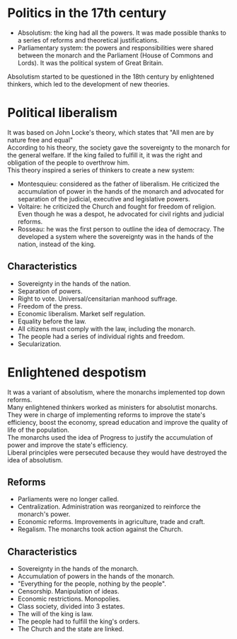 # Politics in the 17th century 
- Absolutism: the king had all the powers. It was made possible thanks to a series of reforms and theoretical justifications.
- Parliamentary system: the powers and responsibilities were shared between the monarch and the Parliament (House of Commons and Lords). It was the political system of Great Britain.

Absolutism started to be questioned in the 18th century by enlightened thinkers, which led to the development of new theories.

# Political liberalism 
It was based on John Locke's theory, which states that "All men are by nature free and equal"  
According to his theory, the society gave the sovereignty to the monarch for the general welfare. If the king failed to fulfill it, it was the right and obligation of the people to overthrow him.  
This theory inspired a series of thinkers to create a new system:
- Montesquieu: considered as the father of liberalism. He criticized the accumulation of power in the hands of the monarch and advocated for separation of the judicial, executive and legislative powers.
- Voltaire: he criticized the Church and fought for freedom of religion. Even though he was a despot, he advocated for civil rights and judicial reforms.
- Rosseau: he was the first person to outline the idea of democracy. The developed a system where the sovereignty was in the hands of the nation, instead of the king.

## Characteristics 
- Sovereignty in the hands of the nation.
- Separation of powers.
- Right to vote. Universal/censitarian manhood suffrage.
- Freedom of the press.
- Economic liberalism. Market self regulation.
- Equality before the law.
- All citizens must comply with the law, including the monarch.
- The people had a series of individual rights and freedom.
- Secularization.


# Enlightened despotism 
It was a variant of absolutism, where the monarchs implemented top down reforms.  
Many enlightened thinkers worked as ministers for absolutist monarchs. They were in charge of implementing reforms to improve the state's efficiency, boost the economy, spread education and improve the quality of life of the population.  
The monarchs used the idea of Progress to justify the accumulation of power and improve the state's efficiency.  
Liberal principles were persecuted because they would have destroyed the idea of absolutism.

## Reforms 
- Parliaments were no longer called.
- Centralization. Administration was reorganized to reinforce the monarch's power.
- Economic reforms. Improvements in agriculture, trade and craft.
- Regalism. The monarchs took action against the Church.

## Characteristics 
- Sovereignty in the hands of the monarch.
- Accumulation of powers in the hands of the monarch.
- "Everything for the people, nothing by the people".
- Censorship. Manipulation of ideas.
- Economic restrictions. Monopolies.
- Class society, divided into 3 estates.
- The will of the king is law.
- The people had to fulfill the king's orders.
- The Church and the state are linked.
